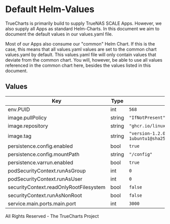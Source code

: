 # Default Helm-Values

TrueCharts is primarily build to supply TrueNAS SCALE Apps.
However, we also supply all Apps as standard Helm-Charts. In this document we aim to document the default values in our values.yaml file.

Most of our Apps also consume our "common" Helm Chart.
If this is the case, this means that all values.yaml values are set to the common chart values.yaml by default. This values.yaml file will only contain values that deviate from the common chart.
You will, however, be able to use all values referenced in the common chart here, besides the values listed in this document.

## Values

| Key | Type | Default | Description |
|-----|------|---------|-------------|
| env.PUID | int | `568` |  |
| image.pullPolicy | string | `"IfNotPresent"` |  |
| image.repository | string | `"ghcr.io/linuxserver/remmina"` |  |
| image.tag | string | `"version-1.2.0-rcgit.29dfsg-1ubuntu1@sha256:0e024b919b7e7c5b359436f118f782d3da426873be1fa15e49eaf544e950009e"` |  |
| persistence.config.enabled | bool | `true` |  |
| persistence.config.mountPath | string | `"/config"` |  |
| persistence.varrun.enabled | bool | `true` |  |
| podSecurityContext.runAsGroup | int | `0` |  |
| podSecurityContext.runAsUser | int | `0` |  |
| securityContext.readOnlyRootFilesystem | bool | `false` |  |
| securityContext.runAsNonRoot | bool | `false` |  |
| service.main.ports.main.port | int | `3000` |  |

All Rights Reserved - The TrueCharts Project
